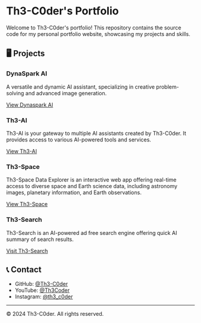 # Th3-C0der's Portfolio

Welcome to Th3-C0der's portfolio! This repository contains the source code for my personal portfolio website, showcasing my projects and skills.

## 🖥️ Projects

### DynaSpark AI
A versatile and dynamic AI assistant, specializing in creative problem-solving and advanced image generation.

[View Dynaspark AI](https://dynaspark.onrender.com)

### Th3-AI
Th3-AI is your gateway to multiple AI assistants created by Th3-C0der. It provides access to various AI-powered tools and services.

[View Th3-AI](https://th3-ai.github.io)

### Th3-Space
Th3-Space Data Explorer is an interactive web app offering real-time access to diverse space and Earth science data, including astronomy images, planetary information, and Earth observations.

[View Th3-Space](https://th3-space.onrender.com)

### Th3-Search
Th3-Search is an AI-powered ad free search engine offering quick AI summary of search results.

[Visit Th3-Search](https://th3-search.onrender.com)

## 📞 Contact

- GitHub: [@Th3-C0der](https://github.com/Th3-C0der)
- YouTube: [@Th3Coder](https://youtube.com/@Th3Coder)
- Instagram: [@th3_c0der](https://instagram.com/th3_c0der)

---

© 2024 Th3-C0der. All rights reserved.
